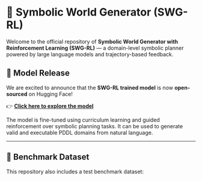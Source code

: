 # 🧠 Symbolic World Generator (SWG-RL)

Welcome to the official repository of **Symbolic World Generator with Reinforcement Learning (SWG-RL)** — a domain-level symbolic planner powered by large language models and trajectory-based feedback.

## 🚀 Model Release

We are excited to announce that the **SWG-RL trained model** is now **open-sourced** on Hugging Face!

👉 **[Click here to explore the model](https://huggingface.co/lkmubihei/SWG-RL)**

The model is fine-tuned using curriculum learning and guided reinforcement over symbolic planning tasks. It can be used to generate valid and executable PDDL domains from natural language.

---

## 📁 Benchmark Dataset

This repository also includes a test benchmark dataset:
